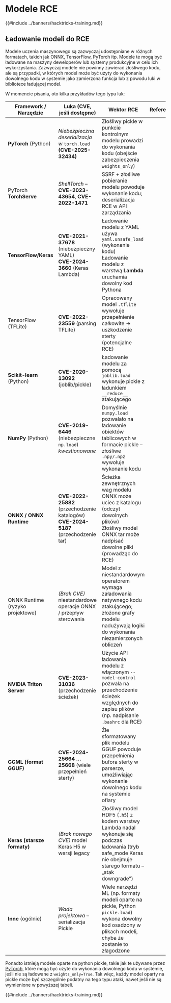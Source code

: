 # Modele RCE

{{#include ../banners/hacktricks-training.md}}

## Ładowanie modeli do RCE

Modele uczenia maszynowego są zazwyczaj udostępniane w różnych formatach, takich jak ONNX, TensorFlow, PyTorch itp. Modele te mogą być ładowane na maszyny deweloperów lub systemy produkcyjne w celu ich wykorzystania. Zazwyczaj modele nie powinny zawierać złośliwego kodu, ale są przypadki, w których model może być użyty do wykonania dowolnego kodu w systemie jako zamierzona funkcja lub z powodu luki w bibliotece ładującej model.

W momencie pisania, oto kilka przykładów tego typu luk:

| **Framework / Narzędzie**   | **Luka (CVE, jeśli dostępne)**                                                                                               | **Wektor RCE**                                                                                                                         | **Referencje**                               |
|-----------------------------|------------------------------------------------------------------------------------------------------------------------------|------------------------------------------------------------------------------------------------------------------------------------------|----------------------------------------------|
| **PyTorch** (Python)        | *Niebezpieczna deserializacja w* `torch.load` **(CVE-2025-32434)**                                                          | Złośliwy pickle w punkcie kontrolnym modelu prowadzi do wykonania kodu (obejście zabezpieczenia `weights_only`)                         | |
| PyTorch **TorchServe**      | *ShellTorch* – **CVE-2023-43654**, **CVE-2022-1471**                                                                        | SSRF + złośliwe pobieranie modelu powoduje wykonanie kodu; deserializacja RCE w API zarządzania                                         | |
| **TensorFlow/Keras**        | **CVE-2021-37678** (niebezpieczny YAML) <br> **CVE-2024-3660** (Keras Lambda)                                               | Ładowanie modelu z YAML używa `yaml.unsafe_load` (wykonanie kodu) <br> Ładowanie modelu z warstwą **Lambda** uruchamia dowolny kod Pythona | |
| TensorFlow (TFLite)         | **CVE-2022-23559** (parsing TFLite)                                                                                          | Opracowany model `.tflite` wywołuje przepełnienie całkowite → uszkodzenie sterty (potencjalne RCE)                                     | |
| **Scikit-learn** (Python)   | **CVE-2020-13092** (joblib/pickle)                                                                                           | Ładowanie modelu za pomocą `joblib.load` wykonuje pickle z ładunkiem `__reduce__` atakującego                                          | |
| **NumPy** (Python)          | **CVE-2019-6446** (niebezpieczne `np.load`) *kwestionowane*                                                                  | Domyślnie `numpy.load` pozwalało na ładowanie obiektów tablicowych w formacie pickle – złośliwe `.npy/.npz` wywołuje wykonanie kodu      | |
| **ONNX / ONNX Runtime**     | **CVE-2022-25882** (przechodzenie katalogów) <br> **CVE-2024-5187** (przechodzenie tar)                                      | Ścieżka zewnętrznych wag modelu ONNX może uciec z katalogu (odczyt dowolnych plików) <br> Złośliwy model ONNX tar może nadpisać dowolne pliki (prowadząc do RCE) | |
| ONNX Runtime (ryzyko projektowe) | *(Brak CVE)* niestandardowe operacje ONNX / przepływ sterowania                                                            | Model z niestandardowym operatorem wymaga załadowania natywnego kodu atakującego; złożone grafy modelu nadużywają logiki do wykonania niezamierzonych obliczeń | |
| **NVIDIA Triton Server**    | **CVE-2023-31036** (przechodzenie ścieżek)                                                                                   | Użycie API ładowania modelu z włączonym `--model-control` pozwala na przechodzenie ścieżek względnych do zapisu plików (np. nadpisanie `.bashrc` dla RCE) | |
| **GGML (format GGUF)**      | **CVE-2024-25664 … 25668** (wiele przepełnień sterty)                                                                        | Źle sformatowany plik modelu GGUF powoduje przepełnienia bufora sterty w parserze, umożliwiając wykonanie dowolnego kodu na systemie ofiary | |
| **Keras (starsze formaty)** | *(Brak nowego CVE)* model Keras H5 w wersji legacy                                                                            | Złośliwy model HDF5 (`.h5`) z kodem warstwy Lambda nadal wykonuje się podczas ładowania (tryb safe_mode Keras nie obejmuje starego formatu – „atak downgrade”) | |
| **Inne** (ogólnie)          | *Wada projektowa* – serializacja Pickle                                                                                      | Wiele narzędzi ML (np. formaty modeli oparte na pickle, Python `pickle.load`) wykona dowolny kod osadzony w plikach modeli, chyba że zostanie to złagodzone | |

Ponadto istnieją modele oparte na python pickle, takie jak te używane przez [PyTorch](https://github.com/pytorch/pytorch/security), które mogą być użyte do wykonania dowolnego kodu w systemie, jeśli nie są ładowane z `weights_only=True`. Tak więc, każdy model oparty na pickle może być szczególnie podatny na tego typu ataki, nawet jeśli nie są wymienione w powyższej tabeli.

{{#include ../banners/hacktricks-training.md}}
